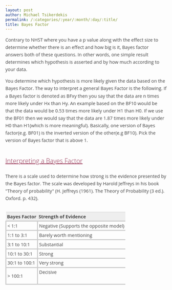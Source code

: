 ```yaml
---
layout: post
author: Michael Tsikerdekis
permalink: /:categories/:year/:month/:day/:title/
title: Bayes Factor
---
```


<p>
	<span style="color: rgb(68, 68, 68); font-family: 'Droid Serif', 'Open Sans', Cambria, Georgia, 'DejaVu Serif', serif; font-size: 14.3999996185303px; line-height: 23.0399990081787px; text-align: justify;">Contrary to NHST where you have a p value along with the effect size to determine whether there is an effect and how big is it, Bayes factor answers both of these questions. In other words, one simple result determines which hypothesis is asserted and by how much according to your data.</span><br style="clear: none; line-height: 0.9em; color: rgb(68, 68, 68); font-family: 'Droid Serif', 'Open Sans', Cambria, Georgia, 'DejaVu Serif', serif; font-size: 14.3999996185303px; text-align: justify;" />
	<br style="clear: none; line-height: 0.9em; color: rgb(68, 68, 68); font-family: 'Droid Serif', 'Open Sans', Cambria, Georgia, 'DejaVu Serif', serif; font-size: 14.3999996185303px; text-align: justify;" />
	<span style="color: rgb(68, 68, 68); font-family: 'Droid Serif', 'Open Sans', Cambria, Georgia, 'DejaVu Serif', serif; font-size: 14.3999996185303px; line-height: 23.0399990081787px; text-align: justify;">You determine which hypothesis is more likely given the data based on the Bayes Factor. The way to interpret a general Bayes Factor is the following. If a Bayes factor is denoted as BFxy then you say that the data are n times more likely under Hx than Hy. An example based on the BF10 would be that the data would be 0.53 times more likely under H1 than H0. If we use the BF01 then we would say that the data are 1.87 times more likely under H0 than H1(which is more meaningful). Basically, one version of Bayes factor(e.g. BF01) is the inverted version of the other(e.g BF10). Pick the version of Bayes factor that is above 1.</span><br style="clear: none; line-height: 0.9em; color: rgb(68, 68, 68); font-family: 'Droid Serif', 'Open Sans', Cambria, Georgia, 'DejaVu Serif', serif; font-size: 14.3999996185303px; text-align: justify;" />
	&nbsp;</p>

<h2 id="hn_Interpreting_a_Bayes_Factor" style="font-weight: 300; font-stretch: normal; font-size: 15pt; line-height: 18pt; font-family: 'Droid Serif', 'Open Sans', 'Lucida Grande', 'Lucida Sans Unicode', 'DejaVu Sans', Arial, 'Trebuchet MS', Verdana, sans-serif; margin: 0pt; color: rgb(153, 51, 85); padding-top: 10px; padding-bottom: 10px; text-shadow: rgb(238, 238, 238) 1px 1px 0px; background-color: transparent;">
	<a class="heading" href="http://tsikerdekis.wuwcorp.com/BayesFactor#hn_Interpreting_a_Bayes_Factor" style="font-size: 15pt; line-height: 18pt; width: auto; color: rgb(153, 51, 85); text-shadow: rgb(238, 238, 238) 1px 1px 0px; font-stretch: normal; margin: 0pt; padding-top: 10px; padding-bottom: 10px; background-color: transparent;">Interpreting a Bayes Factor</a></h2>

<p>
	<span style="color: rgb(68, 68, 68); font-family: 'Droid Serif', 'Open Sans', Cambria, Georgia, 'DejaVu Serif', serif; font-size: 14.3999996185303px; line-height: 23.0399990081787px; text-align: justify;">There is a scale used to determine how strong is the evidence presented by the Bayes factor. The scale was developed by Harold Jeffreys in his book "Theory of probability" (H. Jeffreys (1961). The Theory of Probability (3 ed.). Oxford. p. 432).</span><br style="clear: none; line-height: 0.9em; color: rgb(68, 68, 68); font-family: 'Droid Serif', 'Open Sans', Cambria, Georgia, 'DejaVu Serif', serif; font-size: 14.3999996185303px; text-align: justify;" />
	&nbsp;</p>

<table class="data" style="border-width: 2px; border-color: rgb(204, 204, 204); color: rgb(68, 68, 68); font-family: 'Droid Serif', 'Open Sans', Cambria, Georgia, 'DejaVu Serif', serif; font-size: 14.3999996185303px; line-height: 23.0399990081787px; text-align: justify;">
	<tbody>
		<tr>
			<th style="border-color: rgb(204, 204, 204); padding: 0.1em 0.25em; background-color: rgb(238, 238, 238);">
				Bayes Factor</th>
			<th style="border-color: rgb(204, 204, 204); padding: 0.1em 0.25em; background-color: rgb(238, 238, 238);">
				Strength of Evidence</th>
		</tr>
		<tr>
			<td style="border-style: solid; border-color: rgb(204, 204, 204); padding: 0.1em 0.25em;">
				&lt; 1:1</td>
			<td style="border-top-style: solid; border-bottom-style: solid; border-left-style: solid; border-color: rgb(204, 204, 204); padding: 0.1em 0.25em;">
				Negative (Supports the opposite model)</td>
		</tr>
		<tr>
			<td style="border-style: solid; border-color: rgb(204, 204, 204); padding: 0.1em 0.25em;">
				1:1 to 3:1</td>
			<td style="border-top-style: solid; border-bottom-style: solid; border-left-style: solid; border-color: rgb(204, 204, 204); padding: 0.1em 0.25em;">
				Barely worth mentioning</td>
		</tr>
		<tr>
			<td style="border-style: solid; border-color: rgb(204, 204, 204); padding: 0.1em 0.25em;">
				3:1 to 10:1</td>
			<td style="border-top-style: solid; border-bottom-style: solid; border-left-style: solid; border-color: rgb(204, 204, 204); padding: 0.1em 0.25em;">
				Substantial</td>
		</tr>
		<tr>
			<td style="border-style: solid; border-color: rgb(204, 204, 204); padding: 0.1em 0.25em;">
				10:1 to 30:1</td>
			<td style="border-top-style: solid; border-bottom-style: solid; border-left-style: solid; border-color: rgb(204, 204, 204); padding: 0.1em 0.25em;">
				Strong</td>
		</tr>
		<tr>
			<td style="border-style: solid; border-color: rgb(204, 204, 204); padding: 0.1em 0.25em;">
				30:1 to 100:1</td>
			<td style="border-top-style: solid; border-bottom-style: solid; border-left-style: solid; border-color: rgb(204, 204, 204); padding: 0.1em 0.25em;">
				Very strong</td>
		</tr>
		<tr>
			<td style="border-style: solid; border-color: rgb(204, 204, 204); padding: 0.1em 0.25em;">
				&gt; 100:1</td>
			<td style="border-top-style: solid; border-bottom-style: solid; border-left-style: solid; border-color: rgb(204, 204, 204); padding: 0.1em 0.25em;">
				Decisive<br />
				&nbsp;</td>
		</tr>
	</tbody>
</table>

<p>
	&nbsp;</p>

